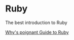 Ruby
=====

The best introduction to Ruby

[Why's poignant Guide to Ruby](http://mislav.uniqpath.com/poignant-guide/)
